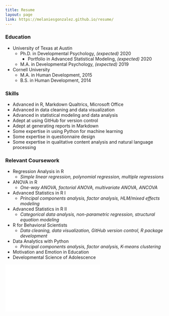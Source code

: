 ```yaml
---
title: Resume
layout: page
link: https://melaniesgonzalez.github.io/resume/
---
```


### Education

* University of Texas at Austin
  * Ph.D. in Developmental Psychology, *(expected)* 2020
    * Portfolio in Advanced Statistical Modeling, *(expected)* 2020
  * M.A. in Developmental Psychology, *(expected)* 2019
* Cornell University
  * M.A. in Human Development, 2015
  * B.S. in Human Development, 2014

### Skills
* Advanced in R, Markdown Qualtrics, Microsoft Office
* Advanced in data cleaning and data visualization
* Advanced in statistical modeling and data analysis
* Adept at using GitHub for version control
* Adept at generating reports in Markdown
* Some expertise in using Python for machine learning
* Some expertise in questionnaire design
* Some expertise in qualitative content analysis and natural language processing

### Relevant Coursework
* Regression Analysis in R 
  * *Simple linear regression, polynomial regression, multiple regressions*
* ANOVA in R 
  * *One-way ANOVA, factorial ANOVA, multivariate ANOVA, ANCOVA*
* Advanced Statistics in R I 
  * *Principal components analysis, factor analysis, HLM/mixed effects modeling*
* Advanced Statistics in R II 
  * *Categorical data analysis, non-parametric regression, structural equation modeling*
* R for Behavioral Scientists 
  * *Data cleaning, data visualization, GitHub version control, R package development*
* Data Analytics with Python 
  * *Principal components analysis, factor analysis, K-means clustering*
* Motivation and Emotion in Education
* Developmental Science of Adolescence

<embed src="/pdfs/Gonzalez_M_CV_11_20.pdf" type="application/pdf"/>
<object data="the.pdf" width="1000" height="1000" type='application/pdf'/>
